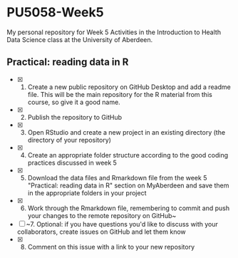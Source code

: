 # PU5058-Week5
My personal repository for Week 5 Activities in the Introduction to Health Data Science class at the University of Aberdeen.

## Practical: reading data in R
-   [x] 1. Create a new public repository on GitHub Desktop and add a readme file. This will be the main repository for the R material from this course, so give it a good name.
-   [x] 2. Publish the repository to GitHub
-   [x] 3. Open RStudio and create a new project in an existing directory (the directory of your repository)
-   [x] 4. Create an appropriate folder structure according to the good coding practices discussed in week 5
-   [x] 5. Download the data files and Rmarkdown file from the week 5 "Practical: reading data in R" section on MyAberdeen and save them in the appropriate folders in your project
-   [x] 6. Work through the Rmarkdown file, remembering to commit and push your changes to the remote repository on GitHub~
-   [ ] ~7. Optional: if you have questions you'd like to discuss with your collaborators, create issues on GitHub and let them know
-   [x] 8. Comment on this issue with a link to your new repository
